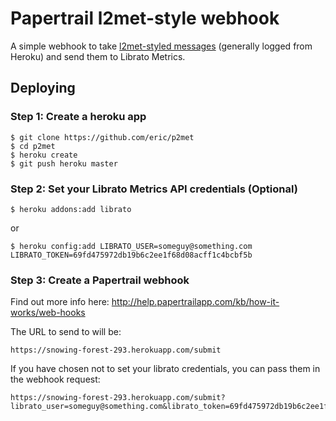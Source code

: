 # Papertrail l2met-style webhook

A simple webhook to take [l2met-styled messages][l2met] (generally logged from
Heroku) and send them to Librato Metrics.

[l2met]: https://github.com/ryandotsmith/l2met

## Deploying

### Step 1: Create a heroku app

    $ git clone https://github.com/eric/p2met
    $ cd p2met
    $ heroku create
    $ git push heroku master

### Step 2: Set your Librato Metrics API credentials (Optional)

    $ heroku addons:add librato
    
or 
    
    $ heroku config:add LIBRATO_USER=someguy@something.com LIBRATO_TOKEN=69fd475972db19b6c2ee1f68d08acff1c4bcbf5b

### Step 3: Create a Papertrail webhook

Find out more info here: http://help.papertrailapp.com/kb/how-it-works/web-hooks

The URL to send to will be:

    https://snowing-forest-293.herokuapp.com/submit
    
If you have chosen not to set your librato credentials, you can pass them
in the webhook request:

    https://snowing-forest-293.herokuapp.com/submit?librato_user=someguy@something.com&librato_token=69fd475972db19b6c2ee1f68d08acff1c4bcbf5b
